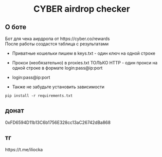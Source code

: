 <h1 align="center">CYBER airdrop checker</h1>

<h2>О боте</h2>
Бот для чека аирдропа от https://cyber.co/rewards</br>
После работы создастся таблица с результатами 

* Приватные кошельки пишем в keys.txt - один ключ на одной строке </br>

* Прокси (необязательно) в proxies.txt ТОЛЬКО HTTP - один прокси на одной строке  в формате login:pass@ip:port</br>

* login:pass@ip:port</br>

* Также не забудьте установить зависимости 

<pre><code>pip install -r requirements.txt</code></pre>




<h2>донат</h2> 0xFD6594D11b13C6b1756E328cc13aC26742dBa868
<h2>тг</h2> https://t.me/iliocka
